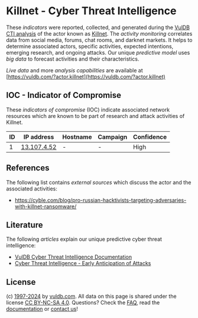 # Killnet - Cyber Threat Intelligence

These _indicators_ were reported, collected, and generated during the [VulDB CTI analysis](https://vuldb.com/?kb.cti) of the actor known as [Killnet](https://vuldb.com/?actor.killnet). The _activity monitoring_ correlates data from social media, forums, chat rooms, and darknet markets. It helps to determine associated actors, specific activities, expected intentions, emerging research, and ongoing attacks. Our unique _predictive model_ uses _big data_ to forecast activities and their characteristics.

_Live data_ and more _analysis capabilities_ are available at [https://vuldb.com/?actor.killnet](https://vuldb.com/?actor.killnet)

## IOC - Indicator of Compromise

These _indicators of compromise_ (IOC) indicate associated network resources which are known to be part of research and attack activities of Killnet.

ID | IP address | Hostname | Campaign | Confidence
-- | ---------- | -------- | -------- | ----------
1 | [13.107.4.52](https://vuldb.com/?ip.13.107.4.52) | - | - | High

## References

The following list contains _external sources_ which discuss the actor and the associated activities:

* https://cyble.com/blog/pro-russian-hacktivists-targeting-adversaries-with-killnet-ransomware/

## Literature

The following _articles_ explain our unique predictive cyber threat intelligence:

* [VulDB Cyber Threat Intelligence Documentation](https://vuldb.com/?kb.cti)
* [Cyber Threat Intelligence - Early Anticipation of Attacks](https://www.scip.ch/en/?labs.20201022)

## License

(c) [1997-2024](https://vuldb.com/?kb.changelog) by [vuldb.com](https://vuldb.com/?kb.about). All data on this page is shared under the license [CC BY-NC-SA 4.0](https://creativecommons.org/licenses/by-nc-sa/4.0/). Questions? Check the [FAQ](https://vuldb.com/?kb.faq), read the [documentation](https://vuldb.com/?kb) or [contact us](https://vuldb.com/?contact)!
